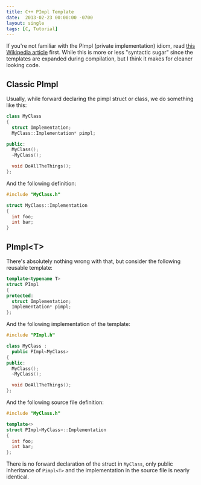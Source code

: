 ```yaml
---
title: C++ PImpl Template
date:  2013-02-23 00:00:00 -0700
layout: single
tags: [C, Tutorial]
---
```


If you're not familiar with the PImpl (private implementation) idiom, read [this Wikipedia article](https://web.archive.org/web/20150222044000/http://en.wikipedia.org/wiki/Opaque_pointer) first. While this is more or less "syntactic sugar" since the templates are expanded during compilation, but I think it makes for cleaner looking code.

<!--more-->

## Classic PImpl

Usually, while forward declaring the pimpl struct or class, we do something like this:

```c++
class MyClass
{
  struct Implementation;
  MyClass::Implementation* pimpl;

public:
  MyClass();
  ~MyClass();

  void DoAllTheThings();
};
```

And the following definition:

```c++
#include "MyClass.h"

struct MyClass::Implementation
{
  int foo;
  int bar;
}
```

## PImpl\<T\>

There's absolutely nothing wrong with that, but consider the following reusable template:

```c++
template<typename T>
struct PImpl
{
protected:
  struct Implementation;
  Implementation* pimpl;
};
```

And the following implementation of the template:

```c++
#include "PImpl.h"

class MyClass :
  public PImpl<MyClass>
{
public:
  MyClass();
  ~MyClass();

  void DoAllTheThings();
};
```

And the following source file definition:

```c++
#include "MyClass.h"

template<>
struct PImpl<MyClass>::Implementation
{
  int foo;
  int bar;
};
```

There is no forward declaration of the struct in `MyClass`, only public inheritance of `Pimpl<T>` and the implementation in the source file is nearly identical.
